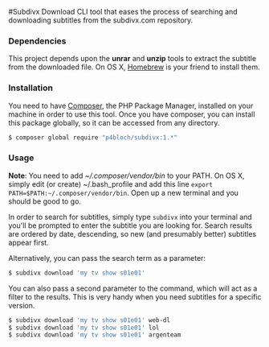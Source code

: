 #Subdivx Download
CLI tool that eases the process of searching and downloading subtitles from the subdivx.com repository.

### Dependencies
This project depends upon the **unrar** and **unzip** tools to extract the subtitle from the downloaded file. On OS X, [Homebrew](http://brew.sh/) is your friend to install them.

### Installation
You need to have [Composer](https://getcomposer.org/doc/00-intro.md), the PHP Package Manager, installed on your machine in order to use this tool. Once you have composer, you can install this package globally, so it can be accessed from any directory.
```bash
$ composer global require "p4bloch/subdivx:1.*"
```

### Usage
**Note**: You need to add *~/.composer/vendor/bin* to your PATH. On OS X, simply edit (or create) ~/.bash_profile and add this line `export PATH=$PATH:~/.composer/vendor/bin`. Open up a new terminal and you should be good to go.

In order to search for subtitles, simply type `subdivx` into your terminal and you'll be prompted to enter the subtitle you are looking for. Search results are ordered by date, descending, so new (and presumably better) subtitles appear first.

Alternatively, you can pass the search term as a parameter:
```bash
$ subdivx download 'my tv show s01e01'
```
You can also pass a second parameter to the command, which will act as a filter to the results. This is very handy when you need subtitles for a specific version.
```bash
$ subdivx download 'my tv show s01e01' web-dl
$ subdivx download 'my tv show s01e01' lol
$ subdivx download 'my tv show s01e01' argenteam
```
